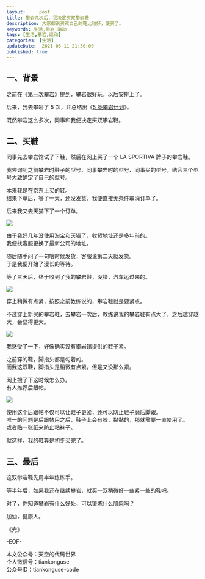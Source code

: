 ```yaml
---   
layout:     post  
title: 攀岩几次后，我决定买双攀岩鞋   
description: 大家都说买双自己的鞋比较好，便买了。   
keywords: 生活,攀岩,运动  
tags: [生活,攀岩,运动]    
categories: [生活]  
updateDate:  2021-05-11 21:30:00  
published: true  
---  
```



## 一、背景  


之前在《[第一次攀岩](https://mp.weixin.qq.com/s/b441xzPP1nTUJXhfGettlw)》提到，攀岩很好玩，以后安排上了。  



后来，我去攀岩了 5 次，并总结出《[5 条攀岩计划](https://mp.weixin.qq.com/s/hGrj_vEs-UnTCold5O2Ssw)》。  


既然攀岩这么多次，同事和我便决定买双攀岩鞋。  


## 二、买鞋  


同事先去攀岩馆试了下鞋，然后在网上买了一个 LA SPORTIVA 牌子的攀岩鞋。  


我咨询到之前攀岩时鞋子的型号、同事攀岩时的型号、同事买的型号，结合三个型号大致确定了自己的型号。  


本来我是在京东上买的鞋。  
结果下单后，等了一天，还没发货，我便直接无条件取消订单了。  


后来我又去天猫下了一个订单。  


![](https://res.tiankonguse.com/images/2021/05/10/003.png) 


由于我好几年没使用淘宝和天猫了，收货地址还是多年前的。  
我便找客服更换了最新公司的地址。  


随后随手问了一句啥时候发货，客服说第二天就发货。  
于是我便开始了漫长的等待。  


等了三天后，终于收到了我的攀岩鞋，没错，汽车运过来的。  


![](https://res.tiankonguse.com/images/2021/05/10/002.png) 


穿上稍微有点紧，按照之前教练说的，攀岩鞋就是要紧点。  


不过穿上新买的攀岩鞋，去攀岩一次后，教练说我的攀岩鞋有点大了，之后越穿越大，会显得更大。  


![](https://res.tiankonguse.com/images/2021/05/10/001.png)  


我感受了一下，好像确实没有攀岩馆提供的鞋子紧。  


之前穿的鞋，脚指头都是勾着的。  
而我这双鞋，脚指头是稍微有点紧，但是又没那么紧。  


网上搜了下这时候怎么办。  
有人推荐后跟帖。  



![](https://res.tiankonguse.com/images/2021/05/10/004.png)  


使用这个后跟帖不仅可以让鞋子更紧，还可以防止鞋子磨后脚跟。  
唯一的问题是后跟帖用之后，鞋子上会有胶，黏黏的，那就需要一直使用了。  
或者贴一张纸来防止粘袜子。  


就这样，我的鞋算是初步买完了。  



## 三、最后  


这双攀岩鞋先用半年练练手。  


等半年后，如果我还在继续攀岩，就买一双稍微好一些紧一些的鞋吧。  


对了，你知道攀岩有什么好处，可以锻炼什么肌肉吗？  


加油，健康人。  


《完》  


-EOF-  



本文公众号：天空的代码世界  
个人微信号：tiankonguse  
公众号ID：tiankonguse-code  
  

